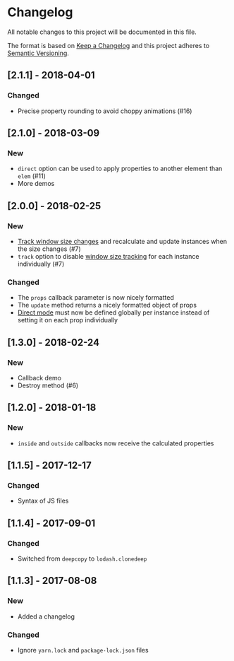 # Changelog

All notable changes to this project will be documented in this file.

The format is based on [Keep a Changelog](http://keepachangelog.com/en/1.0.0/) and this project adheres to [Semantic Versioning](http://semver.org/spec/v2.0.0.html).

## [2.1.1] - 2018-04-01

### Changed

- Precise property rounding to avoid choppy animations (#16)

## [2.1.0] - 2018-03-09

### New

- `direct` option can be used to apply properties to another element than `elem` (#11)
- More demos

## [2.0.0] - 2018-02-25

### New

- [Track window size changes](README.md#track-window-size-changes) and recalculate and update instances when the size changes (#7)
- `track` option to disable [window size tracking](README.md#track-window-size-changes) for each instance individually (#7)

### Changed

- The `props` callback parameter is now nicely formatted
- The `update` method returns a nicely formatted object of props
- [Direct mode](README.md#data) must now be defined globally per instance instead of setting it on each prop individually

## [1.3.0] - 2018-02-24

### New

- Callback demo
- Destroy method (#6)

## [1.2.0] - 2018-01-18

### New

- `inside` and `outside` callbacks now receive the calculated properties

## [1.1.5] - 2017-12-17

### Changed

- Syntax of JS files

## [1.1.4] - 2017-09-01

### Changed

- Switched from `deepcopy` to `lodash.clonedeep`

## [1.1.3] - 2017-08-08

### New

- Added a changelog

### Changed

- Ignore `yarn.lock` and `package-lock.json` files
